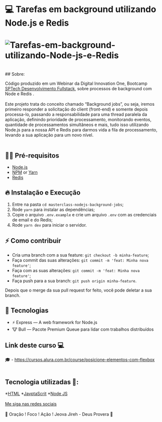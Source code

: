 # 💻   Tarefas em background utilizando Node.js e Redis

<h1>
<img src="https://i.ibb.co/0Dp01W2/Tarefas-em-background-utilizando-Node-js-e-Redis.jpg" alt="Tarefas-em-background-utilizando-Node-js-e-Redis" border="0">
</h1>
<br>
## Sobre: 

Código produzido em um Webinar da Digital Innovation One, Bootcamp <a href="https://web.digitalinnovation.one/track/sp-tech-desenvolvimento-fullstack">SPTech Desenvolvimento Fullstack</a>, sobre processos de background com Node e Redis .
<br><br>
Este projeto trata do conceito chamado “Background jobs”, ou seja, iremos primeiro responder a solicitação do client (front-end) e somente depois processa-lo, passando a responsabilidade para uma thread paralela da aplicação, definindo prioridade de processamento, monitorando eventos, quantidade de processamentos simultâneos e mais, tudo isso utilizando Node.js para a nossa API e Redis para darmos vida a fila de processamento, levando a sua aplicação para um novo nível.
<br><br>

## ✋🏻 Pré-requisitos

- [Node.js](https://nodejs.org/en/)
- [NPM](https://www.npmjs.com/) or [Yarn](https://yarnpkg.com/pt-BR/docs/install)
- [Redis](https://redis.io/)

## 🔥 Instalação e Execução

1. Entre na pasta `cd masterclass-nodejs-background-jobs`;
2. Rode `yarn` para instalar as dependências;
3. Copie o arquivo `.env.example` e crie um arquivo `.env` com as credenciais de email e do Redis;
4. Rode `yarn dev` para iniciar o servidor.

## ⚡️ Como contribuir

- Cria uma branch com a sua feature: `git checkout -b minha-feature`;
- Faça commit das suas alterações: `git commit -m 'feat: Minha nova feature'`;
- Faça com as suas alterações: `git commit -m 'feat: Minha nova feature'`;
- Faça push para a sua branch: `git push origin minha-feature`.

Depois que o merge da sua pull request for feito, você pode deletar a sua branch.

## 🚀 Tecnologias

- ⚡ Express — A web framework for Node.js
- 🐮 Bull — Pacote Premium Queue para lidar com trabalhos distribuídos

## Link deste curso  💻

🎓  - https://cursos.alura.com.br/course/posicione-elementos-com-flexbox
<br>
<br>

## Tecnologia utilizadas 🚀:

*[HTML](https://www.w3schools.com/html/)
*[JavptaScrit](https://developer.mozilla.org/pt-BR/docs/Aprender/JavaScript)
*[Node JS](https://pt.wikipedia.org/wiki/Node.js)
<br>
<br>
[Me siga nas redes sociais](https://linktr.ee/ygtecnologia)
<br>
<br> 
🙏 Oração ! Foco ! Ação ! Jeova Jireh - Deus Provera 🙏  
